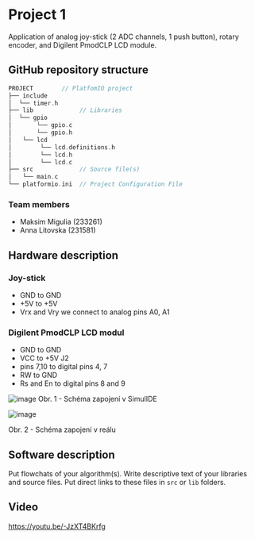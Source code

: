# Project 1

Application of analog joy-stick (2 ADC channels, 1 push button), rotary encoder, and Digilent PmodCLP LCD module.



## GitHub repository structure

   ```c
   PROJECT        // PlatfomIO project
   ├── include
   │  └── timer.h       
   ├── lib             // Libraries
   │  └── gpio
   │       └── gpio.c
   │       └── gpio.h
   │   └── lcd
   │        └── lcd.definitions.h
   │        └── lcd.h
   │        └── lcd.c
   ├── src             // Source file(s)
   │   └── main.c
   └── platformio.ini  // Project Configuration File
   ```

### Team members

* Maksim Migulia (233261)
* Anna Litovska (231581)

## Hardware description

### Joy-stick

* GND to GND 
* +5V to +5V
* Vrx and Vry we connect to analog pins A0, A1 

### Digilent PmodCLP LCD modul 

* GND to GND 
* VCC to +5V J2
* pins 7,10 to digital pins 4, 7
* RW to GND
* Rs and En to digital pins 8 and 9

![image](https://user-images.githubusercontent.com/99403646/205863718-c15f8ad5-0dea-43c7-92e9-262a9b21254c.png)
Obr. 1 - Schéma zapojení v SimulIDE

![image](https://user-images.githubusercontent.com/99403646/205864286-3a4a17cd-4702-49ea-a2d2-6c1e31e3c709.png)

Obr. 2 - Schéma zapojení v reálu

## Software description

Put flowchats of your algorithm(s). Write descriptive text of your libraries and source files. Put direct links to these files in `src` or `lib` folders.

## Video
https://youtu.be/-JzXT4BKrfg
